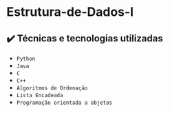 # Estrutura-de-Dados-I

## ✔️ Técnicas e tecnologias utilizadas

- ``Python``
- ``Java``
- ``C``
- ``C++``
- ``Algoritmos de Ordenação``
- ``Lista Encadeada``
- ``Programação orientada a objetos``
